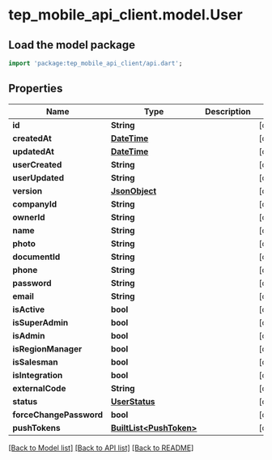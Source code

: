 # tep_mobile_api_client.model.User

## Load the model package
```dart
import 'package:tep_mobile_api_client/api.dart';
```

## Properties
Name | Type | Description | Notes
------------ | ------------- | ------------- | -------------
**id** | **String** |  | [optional] 
**createdAt** | [**DateTime**](DateTime.md) |  | [optional] 
**updatedAt** | [**DateTime**](DateTime.md) |  | [optional] 
**userCreated** | **String** |  | [optional] 
**userUpdated** | **String** |  | [optional] 
**version** | [**JsonObject**](.md) |  | [optional] 
**companyId** | **String** |  | [optional] 
**ownerId** | **String** |  | [optional] 
**name** | **String** |  | [optional] 
**photo** | **String** |  | [optional] 
**documentId** | **String** |  | [optional] 
**phone** | **String** |  | [optional] 
**password** | **String** |  | [optional] 
**email** | **String** |  | [optional] 
**isActive** | **bool** |  | [optional] 
**isSuperAdmin** | **bool** |  | [optional] 
**isAdmin** | **bool** |  | [optional] 
**isRegionManager** | **bool** |  | [optional] 
**isSalesman** | **bool** |  | [optional] 
**isIntegration** | **bool** |  | [optional] 
**externalCode** | **String** |  | [optional] 
**status** | [**UserStatus**](UserStatus.md) |  | [optional] 
**forceChangePassword** | **bool** |  | [optional] 
**pushTokens** | [**BuiltList&lt;PushToken&gt;**](PushToken.md) |  | [optional] 

[[Back to Model list]](../README.md#documentation-for-models) [[Back to API list]](../README.md#documentation-for-api-endpoints) [[Back to README]](../README.md)


